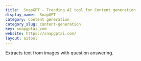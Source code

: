 ```yaml
---
title:  SnapGPT - Trending AI tool for Content generation
display_name:  SnapGPT
category: Content generation
category_slug: content-generation
key: snapgptai_com
website: https://snapgptai.com/
layout: aitool
---
```


Extracts text from images with question answering.
